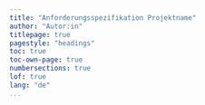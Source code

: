 ```yaml
---
title: "Anforderungsspezifikation Projektname"
author: "Autor:in"
titlepage: true
pagestyle: "headings"
toc: true
toc-own-page: true
numbersections: true
lof: true
lang: "de"
...
```



